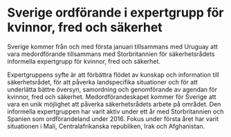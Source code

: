 # Sverige ordförande i expertgrupp för kvinnor, fred och säkerhet

Sverige kommer från och med första januari tillsammans med Uruguay att vara medordförande tillsammans med Storbritannien för säkerhetsrådets informella expertgrupp för kvinnor, fred och säkerhet.


Expertgruppens syfte är att förbättra flödet av kunskap och information till säkerhetsrådet, för att påverka landspecifika situationer och för att underlätta bättre översyn, samordning och genomförande av agendan för kvinnor, fred och säkerhet. Medordförandeskapet kommer för Sverige att vara en unik möjlighet att påverka säkerhetsrådets arbete på området. Den informella expertgruppen har varit aktiv under ett år med Storbritannien och Spanien som ordförandeland under 2016\. Fokus under första året har varit situationen i Mali, Centralafrikanska republiken, Irak och Afghanistan.
